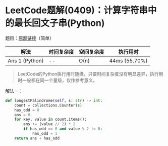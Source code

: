 # LeetCode题解(0409)：计算字符串中的最长回文子串(Python)

题目：[原题链接](https://leetcode-cn.com/problems/longest-palindrome/)（简单）

| 解法           | 时间复杂度 | 空间复杂度 | 执行用时      |
| -------------- | ---------- | ---------- | ------------- |
| Ans 1 (Python) | --         | O(n)       | 44ms (55.70%) |

>  LeetCode的Python执行用时随缘，只要时间复杂度没有明显差异，执行用时一般都在同一个量级，仅作参考意义。

解法一：

```python
def longestPalindrome(self, s: str) -> int:
    count = collections.Counter(s)
    has_odd = 0
    ans = 0
    for key, value in count.items():
        ans += (value // 2) * 2
        if has_odd == 0 and value % 2 != 0:
            has_odd = 1
    return ans + has_odd
```